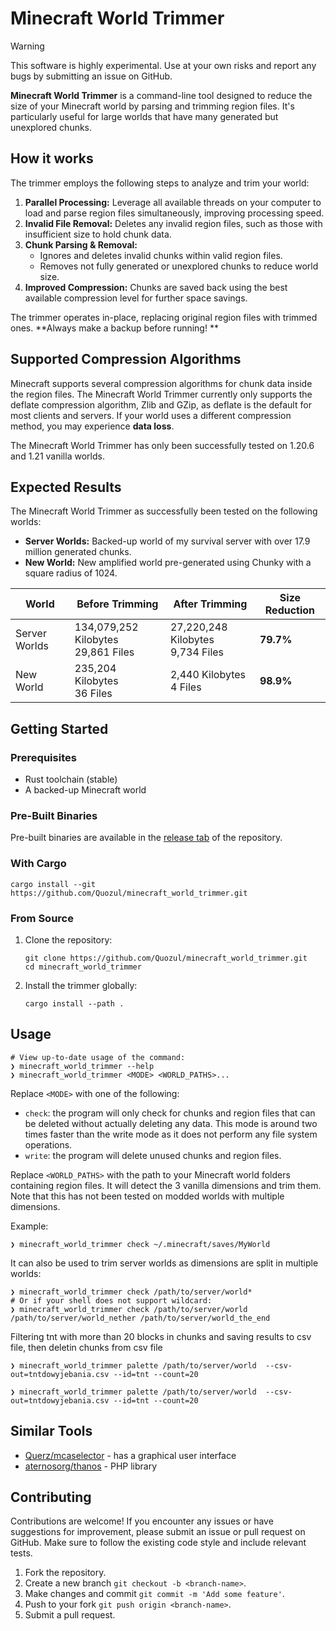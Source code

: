 # Minecraft World Trimmer

> [!WARNING]
> This software is highly experimental. Use at your own risks and report any bugs by submitting an issue on GitHub.

**Minecraft World Trimmer** is a command-line tool designed to reduce the size of your Minecraft world by parsing and
trimming region files. It's particularly useful for large worlds that have many generated but unexplored chunks.

## How it works

The trimmer employs the following steps to analyze and trim your world:

1. **Parallel Processing:** Leverage all available threads on your computer to load and parse region files
   simultaneously, improving processing speed.
2. **Invalid File Removal:** Deletes any invalid region files, such as those with insufficient size to hold chunk data.
3. **Chunk Parsing & Removal:**
    * Ignores and deletes invalid chunks within valid region files.
    * Removes not fully generated or unexplored chunks to reduce world size.
4. **Improved Compression:** Chunks are saved back using the best available compression level for further space
   savings.

The trimmer operates in-place, replacing original region files with trimmed ones. **Always make a backup before running!
**

## Supported Compression Algorithms

Minecraft supports several compression algorithms for chunk data inside the region files. The Minecraft World Trimmer
currently only supports the deflate compression algorithm, Zlib and GZip, as deflate is the default for most clients and
servers. If your world uses a different compression method, you may experience **data loss**.

The Minecraft World Trimmer has only been successfully tested on 1.20.6 and 1.21 vanilla worlds.

## Expected Results

The Minecraft World Trimmer as successfully been tested on the following worlds:

- **Server Worlds:** Backed-up world of my survival server with over 17.9 million generated chunks.
- **New World:** New amplified world pre-generated using Chunky with a square radius of 1024.

| World         | Before Trimming                          | After Trimming                         | Size Reduction |
|---------------|------------------------------------------|----------------------------------------|----------------|
| Server Worlds | 134,079,252 Kilobytes <br/> 29,861 Files | 27,220,248 Kilobytes <br/> 9,734 Files | **79.7%**      |
| New World     | 235,204 Kilobytes <br/> 36 Files         | 2,440 Kilobytes <br/> 4 Files          | **98.9%**      |

## Getting Started

### Prerequisites

- Rust toolchain (stable)
- A backed-up Minecraft world

### Pre-Built Binaries

Pre-built binaries are available in the [release tab](https://github.com/Quozul/minecraft_world_optimizer/releases) of
the repository.

### With Cargo

```shell
cargo install --git https://github.com/Quozul/minecraft_world_trimmer.git
```

### From Source

1. Clone the repository:
   ```shell
   git clone https://github.com/Quozul/minecraft_world_trimmer.git
   cd minecraft_world_trimmer
   ```
2. Install the trimmer globally:
   ```shell
   cargo install --path .
   ```

## Usage

```shell
# View up-to-date usage of the command:
❯ minecraft_world_trimmer --help
❯ minecraft_world_trimmer <MODE> <WORLD_PATHS>...
```

Replace `<MODE>` with one of the following:

- `check`: the program will only check for chunks and region files that can be deleted without actually deleting any
  data. This mode is around two times faster than the write mode as it does not perform any file system operations.
- `write`: the program will delete unused chunks and region files.

Replace `<WORLD_PATHS>` with the path to your Minecraft world folders containing region files.
It will detect the 3 vanilla dimensions and trim them. Note that this has not been tested on modded worlds with
multiple dimensions.

Example:

```shell
❯ minecraft_world_trimmer check ~/.minecraft/saves/MyWorld
```

It can also be used to trim server worlds as dimensions are split in multiple worlds:

```shell
❯ minecraft_world_trimmer check /path/to/server/world*
# Or if your shell does not support wildcard:
❯ minecraft_world_trimmer check /path/to/server/world /path/to/server/world_nether /path/to/server/world_the_end
```

Filtering tnt with more than 20 blocks in chunks and 
saving results to csv file, then deletin chunks from csv file
```shell
❯ minecraft_world_trimmer palette /path/to/server/world  --csv-out=tntdowyjebania.csv --id=tnt --count=20

❯ minecraft_world_trimmer palette /path/to/server/world  --csv-out=tntdowyjebania.csv --id=tnt --count=20

```

## Similar Tools

- [Querz/mcaselector](https://github.com/Querz/mcaselector) - has a graphical user interface
- [aternosorg/thanos](https://github.com/aternosorg/thanos) - PHP library

## Contributing

Contributions are welcome! If you encounter any issues or have suggestions for improvement, please submit an issue or
pull request on GitHub. Make sure to follow the existing code style and include relevant tests.

1. Fork the repository.
2. Create a new branch `git checkout -b <branch-name>`.
3. Make changes and commit `git commit -m 'Add some feature'`.
4. Push to your fork `git push origin <branch-name>`.
5. Submit a pull request.
